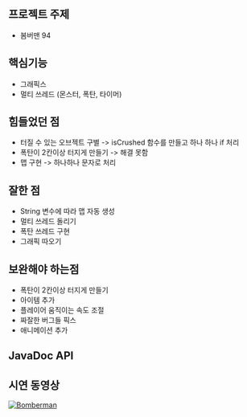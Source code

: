 
## 프로젝트 주제
 - 봄버맨 94

## 핵심기능
 - 그래픽스
 - 멀티 쓰레드 (몬스터, 폭탄, 타이머)

## 힘들었던 점
 - 터질 수 있는 오브젝트 구별 -> isCrushed 함수를 만들고 하나 하나 if 처리
 - 폭탄이 2칸이상 터지게 만들기 -> 해결 못함
 - 맵 구현 -> 하나하나 문자로 처리

## 잘한 점
 - String 변수에 따라 맵 자동 생성
 - 멀티 쓰레드 돌리기
 - 폭탄 쓰레드 구현
 - 그래픽 따오기

## 보완해야 하는점
 - 폭탄이 2칸이상 터지게 만들기
 - 아이템 추가
 - 플레이어 움직이는 속도 조절
 - 짜잘한 버그들 픽스
 - 애니메이션 추가

## JavaDoc API


## 시연 동영상
[![Bomberman](https://img.youtube.com/vi/vct8F3UiNPk/hqdefault.jpg)](https://youtu.be/vct8F3UiNPk) 

